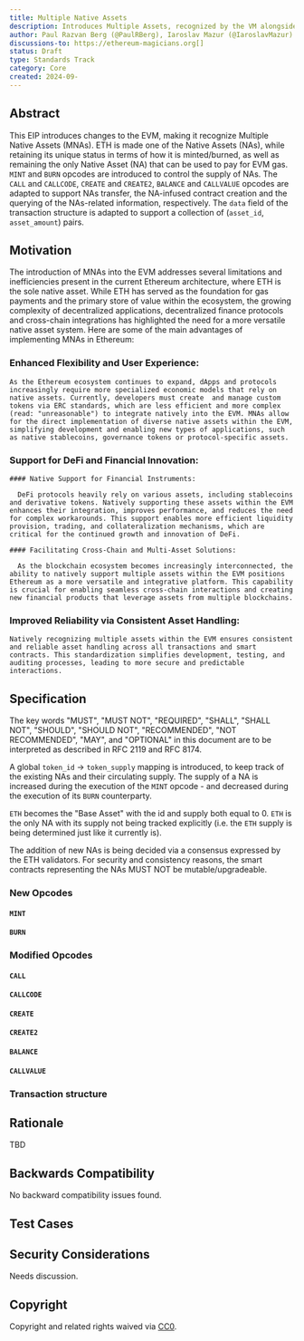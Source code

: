 ```yaml
---
title: Multiple Native Assets
description: Introduces Multiple Assets, recognized by the VM alongside ETH
author: Paul Razvan Berg (@PaulRBerg), Iaroslav Mazur (@IaroslavMazur)
discussions-to: https://ethereum-magicians.org[]
status: Draft
type: Standards Track
category: Core
created: 2024-09-
---
```


## Abstract

This EIP introduces changes to the EVM, making it recognize Multiple Native Assets (MNAs). ETH is made one of the Native Assets (NAs), while retaining its unique status in terms of how it is minted/burned, as well as remaining the only Native Asset (NA) that can be used to pay for EVM gas. 
`MINT` and `BURN` opcodes are introduced to control the supply of NAs. The `CALL` and `CALLCODE`, `CREATE` and `CREATE2`, `BALANCE` and `CALLVALUE` opcodes are adapted to support NAs transfer, the NA-infused contract creation and the querying of the NAs-related information, respectively.
The `data` field of the transaction structure is adapted to support a collection of (`asset_id`, `asset_amount`) pairs.

## Motivation

The introduction of MNAs into the EVM addresses several limitations and inefficiencies present in the current Ethereum architecture, where ETH is the sole native asset. While ETH has served as the foundation for gas payments and the primary store of value within the ecosystem, the growing complexity of decentralized applications, decentralized finance protocols and cross-chain integrations has highlighted the need for a more versatile native asset system. Here are some of the main advantages of implementing MNAs in Ethereum:

  ### Enhanced Flexibility and User Experience:

    As the Ethereum ecosystem continues to expand, dApps and protocols increasingly require more specialized economic models that rely on native assets. Currently, developers must create  and manage custom tokens via ERC standards, which are less efficient and more complex (read: "unreasonable") to integrate natively into the EVM. MNAs allow for the direct implementation of diverse native assets within the EVM, simplifying development and enabling new types of applications, such as native stablecoins, governance tokens or protocol-specific assets.

  ### Support for DeFi and Financial Innovation:

    #### Native Support for Financial Instruments:

      DeFi protocols heavily rely on various assets, including stablecoins and derivative tokens. Natively supporting these assets within the EVM enhances their integration, improves performance, and reduces the need for complex workarounds. This support enables more efficient liquidity provision, trading, and collateralization mechanisms, which are critical for the continued growth and innovation of DeFi.

    #### Facilitating Cross-Chain and Multi-Asset Solutions:

      As the blockchain ecosystem becomes increasingly interconnected, the ability to natively support multiple assets within the EVM positions Ethereum as a more versatile and integrative platform. This capability is crucial for enabling seamless cross-chain interactions and creating new financial products that leverage assets from multiple blockchains.

  ### Improved Reliability via Consistent Asset Handling:

    Natively recognizing multiple assets within the EVM ensures consistent and reliable asset handling across all transactions and smart contracts. This standardization simplifies development, testing, and auditing processes, leading to more secure and predictable interactions.

## Specification

The key words "MUST", "MUST NOT", "REQUIRED", "SHALL", "SHALL NOT", "SHOULD", "SHOULD NOT", "RECOMMENDED", "NOT RECOMMENDED", "MAY", and "OPTIONAL" in this document are to be interpreted as described in RFC 2119 and RFC 8174.

A global `token_id` -> `token_supply` mapping is introduced, to keep track of the existing NAs and their circulating supply. The supply of a NA is increased during the execution of the `MINT` opcode - and decreased during the execution of its `BURN` counterparty.

`ETH` becomes the "Base Asset" with the id and supply both equal to 0. `ETH` is the only NA with its supply not being tracked explicitly (i.e. the `ETH` supply is being determined just like it currently is).

The addition of new NAs is being decided via a consensus expressed by the ETH validators. For security and consistency reasons, the smart contracts representing the NAs MUST NOT be mutable/upgradeable.

### New Opcodes

#### `MINT`

#### `BURN`

### Modified Opcodes

#### `CALL`

#### `CALLCODE`

#### `CREATE`

#### `CREATE2`

#### `BALANCE`

#### `CALLVALUE`

### Transaction structure



## Rationale

<!--
  The rationale fleshes out the specification by describing what motivated the design and why particular design decisions were made. It should describe alternate designs that were considered and related work, e.g. how the feature is supported in other languages.

  The current placeholder is acceptable for a draft.

  TODO: Remove this comment before submitting
-->

TBD

## Backwards Compatibility

<!--

  This section is optional.

  All EIPs that introduce backwards incompatibilities must include a section describing these incompatibilities and their severity. The EIP must explain how the author proposes to deal with these incompatibilities. EIP submissions without a sufficient backwards compatibility treatise may be rejected outright.

  The current placeholder is acceptable for a draft.

  TODO: Remove this comment before submitting
-->

No backward compatibility issues found.

## Test Cases

<!--
  This section is optional for non-Core EIPs.

  The Test Cases section should include expected input/output pairs, but may include a succinct set of executable tests. It should not include project build files. No new requirements may be introduced here (meaning an implementation following only the Specification section should pass all tests here.)
  If the test suite is too large to reasonably be included inline, then consider adding it as one or more files in `../assets/eip-####/`. External links will not be allowed

  TODO: Remove this comment before submitting
-->

## Security Considerations

<!--
  All EIPs must contain a section that discusses the security implications/considerations relevant to the proposed change. Include information that might be important for security discussions, surfaces risks and can be used throughout the life cycle of the proposal. For example, include security-relevant design decisions, concerns, important discussions, implementation-specific guidance and pitfalls, an outline of threats and risks and how they are being addressed. EIP submissions missing the "Security Considerations" section will be rejected. An EIP cannot proceed to status "Final" without a Security Considerations discussion deemed sufficient by the reviewers.

  The current placeholder is acceptable for a draft.

  TODO: Remove this comment before submitting
-->

Needs discussion.

## Copyright

Copyright and related rights waived via [CC0](../LICENSE.md).
